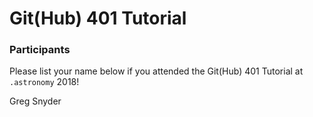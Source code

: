 # Git(Hub) 401 Tutorial

### Participants

Please list your name below if you attended the Git(Hub) 401 Tutorial at `.astronomy` 2018!

Greg Snyder
